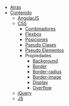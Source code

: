 * <a href="javascript:history.back()">Atrás</a>
* [Contenido](/c/)
  * [AngularJS](/c/angularjs/)
  * [CSS](/c/css/)
    * [Combinadores](/c/css/combinadores.md)
    * [Flexbox](/c/css/flexbox.md)
    * [Posiciones](/c/css/posiciones.md)
    * [Pseudo Clases](/c/css/pseudo-clases.md)
    * [Pseudo Elementos](/c/css/pseudo-elementos.md)
    * Propiedades
      * [Background](/c/css/background.md)
      * [Border](/c/css/border.md)
      * [Border-radius](/c/css/border-radius.md)
      * [Border-image](/c/css/border-image.md)
      * [Display](/c/css/display.md)
      * [Overflow](/c/css/overflow.md)
  * [jQuery](/c/jquery/)
  * [JS](/c/js/)
